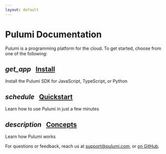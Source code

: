 ```yaml
---
layout: default
---
```


<h1>Pulumi Documentation</h1>

<p class="section">
    Pulumi is a programming platform for the cloud.  To get started, choose from one of the following:
</p>

<div class="card-table">
    <div class="mdl-card mdl-shadow--2dp">
        <div class="mdl-card__title">
            <h2 class="mdl-card__title-text">
                <i class="material-icons">get_app</i>
                &nbsp;
                <a href="/install">Install</a>
            </h2>
        </div>
        <div class="mdl-card__supporting-text">
            <span class="card-text">
                Install the Pulumi SDK for JavaScript, TypeScript, or Python
            </span>
        </div>
    </div>
    <div class="mdl-card mdl-shadow--2dp">
        <div class="mdl-card__title">
            <h2 class="mdl-card__title-text">
                <i class="material-icons">schedule</i>
                &nbsp;
                <a href="/quickstart">Quickstart</a>
            </h2>
        </div>
        <div class="mdl-card__supporting-text">
            <span class="card-text">
                Learn how to use Pulumi in just a few minutes
            </span>
        </div>
    </div>
    <div class="mdl-card mdl-shadow--2dp">
        <div class="mdl-card__title">
            <h2 class="mdl-card__title-text">
                <i class="material-icons">description</i>
                &nbsp;
                <a href="/concepts">Concepts</a>
            </h2>
        </div>
        <div class="mdl-card__supporting-text">
            <span class="card-text">
                Learn how Pulumi works
            </span>
        </div>
    </div>
</div>

For questions or feedback, reach us at [support@pulumi.com](mailto:support@pulumi.com), or [on GitHub](
https://github.com/pulumi).
